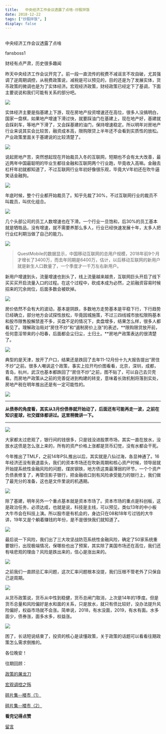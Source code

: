 ```yaml
---
title:   中央经济工作会议透露了点啥-炒股拌饭
date: 2018-12-22
tags: ["炒股拌饭", ]
display: false
---
```



## 



中央经济工作会议透露了点啥




fansboss1




财经有点严肃，历史很多趣闻


昨天中央经济工作会议开完了。前一段一直流传的税费不减谣言不攻自破，尤其强调了逆周期调控，从税费政策说，减税是可以预见的，目的还是为了发展实体，货币政策的微调也是为了实体经济。宏观经济政策，财经政策已经定下了基调，下面主要说说和我们可能有关系的部分吧。

<img class="" data-copyright="0" data-ratio="1.190625" data-s="300,640" src="https://mmbiz.qpic.cn/mmbiz_jpg/BSbL23YpK41A7BNhpfHGicM0PU6haNMCib4UGNHiafay5r0zgjsA8yEwAdHlicdND676OIbiaglkr1LBFqlAKEdPeXA/640?wx_fmt=jpeg" data-type="jpeg" data-w="640" style=""/>

实体经济主要是指基建上下游，现在房地产投资增速还在高位，很多人没搞明白，国家一盘棋，如果地产增速下滑过快，就要踩油门在基建上，现在地产好，基建就会踩刹车，等地产下滑了，又会踩基建的油门，保持增速稳定。所以明年对房地产行业来说其实会比较苦，融资成本高，限购限贷上半年还不会看到实质性的放松。产业政策里面关于基建说的比较清楚了。

<img class="" data-copyright="0" data-ratio="0.653125" data-s="300,640" src="https://mmbiz.qpic.cn/mmbiz_jpg/BSbL23YpK41A7BNhpfHGicM0PU6haNMCibFb0YYwYiaDG6QV8VfHeLc04X0DEggLaUGGmx32PaFDBUj8SdfoBjDHA/640?wx_fmt=jpeg" data-type="jpeg" data-w="640" style=""/>

说起房地产苦，突然想起现在开始裁员入冬的互联网，短期也不会有太大改善，最近两年中国最聪明的毕业生都往金融和互联网两个行业跑，毕竟收入高嘛。金融去杠杆年初就都知道了，不过互联网行业年初好像很乐观，毕竟大V年初还在吹牛逼笑话金融狗。

<img class="" data-copyright="0" data-ratio="0.375" data-s="300,640" src="https://mmbiz.qpic.cn/mmbiz_png/BSbL23YpK41A7BNhpfHGicM0PU6haNMCibkgH9LOPQzfuMTR9xdP5DULicvdqKy9ibYW4C5Ymdgbm8Azibjr7exTzkQ/640?wx_fmt=png" data-type="png" data-w="616" style=""/>

年底时候，整个行业都开始裁员了。知乎先裁了30%，不过互联网行业的裁员不叫裁员，叫优化组合。

<img class="" data-copyright="0" data-ratio="0.6784140969162996" data-s="300,640" src="https://mmbiz.qpic.cn/mmbiz_png/BSbL23YpK41A7BNhpfHGicM0PU6haNMCibPMhfKuRG2vdibE60xICGTYVktd4wnYm9AxxsDhCasStniaQlza5iajaLw/640?wx_fmt=png" data-type="png" data-w="681" style=""/>

几个头部公司的员工人数增速也在下滑。一个行业一旦饱和，后30%的员工基本就是牺牲品，没有增速，就不需要养那么多人，行业已经快速发展十年，太多人把行业红利期当做了自己的能力。

<img class="" data-copyright="0" data-ratio="0.6904761904761905" data-s="300,640" src="https://mmbiz.qpic.cn/mmbiz_jpg/BSbL23YpK41A7BNhpfHGicM0PU6haNMCibcny6ibKcic0Bdkwpt5ibymSSkB5VIAPNWDUlVVXAPlje3Xt5h5Kpwg82w/640?wx_fmt=jpeg" data-type="jpeg" data-w="630" style=""/>

> QuestMobile的数据显示，中国移动互联网的总用户规模，2018年前9个月才增长了3400万，而去年同期是6400万，估计，以后移动互联网的新用户就是新生人口数量了，一个季度才一千万左右新用户。

新用户增速到头，流量增速也到头了，线上流量越来越贵，互联网巨头开启了线下买买买开启流量入口的过程。在这个过程中，砍成本成为必然，之前融资容易时候招来的冗余岗位，后面多数会被砍掉。

<img class="" data-copyright="0" data-ratio="0.5143721633888049" data-s="300,640" src="https://mmbiz.qpic.cn/mmbiz_png/BSbL23YpK41A7BNhpfHGicM0PU6haNMCibwm1ulciaqeic5dqBbcwTLrNzC73fLr3ZxBr0BVk3uv4FhnPsss5SAKzQ/640?wx_fmt=png" data-type="png" data-w="661" style=""/>

房价依然不会有大的波动，基本是阴跌，多数地方走势基本是平稳下行，下行趋势已经确立，部分地方会试探性放松，毕竟因城施策，不过三四线城市放松限购基本和股市限售股解禁差不多，买盘不足的情况下，卖盘增多，结果怎么样，很多人都看见了。理解政治局对“房住不炒”和“遏制房价上涨”的表述，**限购限贷放开前，任何意淫带来的小阳春，后面都会尘归尘，土归土。**房地产政策表达的很清楚了。

<img class="" data-copyright="0" data-ratio="0.7574334898278561" data-s="300,640" src="https://mmbiz.qpic.cn/mmbiz_jpg/BSbL23YpK41A7BNhpfHGicM0PU6haNMCibvqicOPs9a8LS4ZtYVVMTVeiaTzf0uLSc2JiaqDIH6ewZ6oicgcF3a6y10w/640?wx_fmt=jpeg" data-type="jpeg" data-w="639" style=""/>

典型的是天津，放开了户口，结果还是跌回了去年11-12月份十九大报告提出“房住不炒”之前。很多人嘲讽这个政策，事实上拉开均价图看看，北京，深圳，成都，青岛，杭州，武汉也基本都跌回了“房住不炒”之前，图不贴了，可以自己去贝壳看。而房地产政策从之前的完善促进到构建的转变，意味着长效机制将落到实处，房地产税在明年推出还是有一定可能性的。

<img class="" data-copyright="0" data-ratio="1.495774647887324" data-s="300,640" src="https://mmbiz.qpic.cn/mmbiz_jpg/BSbL23YpK41A7BNhpfHGicM0PU6haNMCibUBqic4MJvwOJ2GNOaN71RDAyBgoIuS9CC6icRCavaaFvozxribNnK1icMA/640?wx_fmt=jpeg" data-type="jpeg" data-w="710" style=""/>

****

**从债券的角度看，其实从3月份债券就开始动了，后面还有可能再走一波，之前在知识星球，社交媒体都讲过。这里稍微讲一下。**

****

<img class="" data-copyright="0" data-ratio="0.16666666666666666" data-s="300,640" src="https://mmbiz.qpic.cn/mmbiz_png/BSbL23YpK41A7BNhpfHGicM0PU6haNMCibSRkdYk2rzT9wTR4uibuJRLY8DcFZ6RRHPkqr19YFN4BsnI0tCRicLN3g/640?wx_fmt=png" data-type="png" data-w="510" style=""/>



大家都太过悲观了，银行间的钱很多，只是钱没进股票市场，其实一直在放水，没放水这债是怎么涨上来的，所有的资产价格上涨都是货币幻觉，没有水都会干死。

今年推出了TMLF，之前14年PSL推出以后，其实就是八仙过海，各显神通了。16年经济还没有衰退苗头，我们的资本市场还在吹新周期和核心资产时候，领导层就开始提系统性金融风险的问题，煤炭钢铁，地方债这类最薄弱的环节，一个个资产负债表修复了，再管住影子银行，把金融收口到有风险承受能力的银行上，我们做了最充分的准备，这也是文件里说的机遇期。

<img class="" data-copyright="0" data-ratio="0.60625" data-s="300,640" src="https://mmbiz.qpic.cn/mmbiz_jpg/BSbL23YpK41A7BNhpfHGicM0PU6haNMCibcSPOTfH0DO2WO4Q6e6dXSwHYJAOrSHiaDZ45M4boSxLYMuqH98QyCsA/640?wx_fmt=jpeg" data-type="jpeg" data-w="640"/>

除了基建，明年另外一个重点基本就是资本市场了。资本市场的重点是科创板，这是政治任务，必须达成，也就是说，科技是主线，可以预见，类似13年的中小板大牛市会在科技上演。所以股市是有机会的，身边只在08和18年亏过钱的大牛讲，19年又是个躺着赚钱的年份，是不是很快我们就知道了。

<img class="" data-copyright="0" data-ratio="0.9734375" data-s="300,640" src="https://mmbiz.qpic.cn/mmbiz_jpg/BSbL23YpK41A7BNhpfHGicM0PU6haNMCibKQM7y5k7HBIOXmn0vPbvVHmPTem1XxlPHdFyBmLibicCqaPIZBqDq3pQ/640?wx_fmt=jpeg" data-type="jpeg" data-w="640" style=""/>

最后说一下风险，我们出了三大攻坚战防范系统性金融风险，确定了50家系统重要银行，出现极端情况，保哪些也出了预案，其实除了美国市场还在高位，我们还有啥悲观的理由？风险是跌出来的，信心是涨出来的。

<img class="" data-copyright="0" data-ratio="0.73125" data-s="300,640" src="https://mmbiz.qpic.cn/mmbiz_jpg/BSbL23YpK41A7BNhpfHGicM0PU6haNMCiboS18dOCfsHbKQFbAH1ZJdPEXOibEnDnpxYOd4N8yD32W0ubbbibqUYkg/640?wx_fmt=jpeg" data-type="jpeg" data-w="640" style=""/>

之前我们一直顾忌汇率问题，这次汇率问题根本没提，我们压根不管老外了只保自己逆周期。

<img class="" data-copyright="0" data-ratio="0.4796875" data-s="300,640" src="https://mmbiz.qpic.cn/mmbiz_jpg/BSbL23YpK41A7BNhpfHGicM0PU6haNMCibx0vDX3ZrVGN1fM9bZ1Gn9HAaQH4BWSkibTrmYH4dskaACUxy2XicQqlg/640?wx_fmt=jpeg" data-type="jpeg" data-w="640" style=""/>

从货币政策说，货币从中性到稳健，货币总闸门取消，上次是14年的1季度。但是货币总量和风险偏好是水和面的关系，只是放水，就只有债比较好，没办法提升风险偏好，权益市场就不会涨。简单说，2018，有水没面，2019，有水有面。水多面少，债券涨，面多水多，权益涨。

<img class="" data-copyright="0" data-ratio="0.5828125" data-s="300,640" src="https://mmbiz.qpic.cn/mmbiz_jpg/BSbL23YpK41A7BNhpfHGicM0PU6haNMCiba6NfFo7eZticdgdmcdxgyaOoUTG2rqNgiazLI8fPkRzIX7l7KsZP2TXw/640?wx_fmt=jpeg" data-type="jpeg" data-w="640" style=""/>

困了，长话短说结束了，投资的核心是读懂政策，关于政策的话题可以看看往期政策怎么需求倒推的。

各位晚安！



往期回顾：

[政策的屠龙刀](http://mp.weixin.qq.com/s?__biz=MzU4Mzc4MzIyOA==&amp;mid=2247483704&amp;idx=1&amp;sn=a12822153b2363933d047b1c8a84a9a3&amp;chksm=fda2876bcad50e7d838f6bcc058dc23dedc33ff2247e9b3ae10f5b6bfa582ee929df165eeff4&amp;scene=21#wechat_redirect)

[宏观调控之殇](http://mp.weixin.qq.com/s?__biz=MzU4Mzc4MzIyOA==&amp;mid=2247483746&amp;idx=1&amp;sn=98cdeabb1dcf2cd6764defa744b2b0f4&amp;chksm=fda28731cad50e27ea084376ee0e75d461e73c74b928b6c0c707707cb62562eddc48396702d4&amp;scene=21#wechat_redirect)

[碎片集--楼市（1）](http://mp.weixin.qq.com/s?__biz=MzU4Mzc4MzIyOA==&amp;mid=2247483726&amp;idx=1&amp;sn=1d252eea36db35f74bfcf1eebbb444dd&amp;chksm=fda2871dcad50e0b2b306aa5aa2f4319869be210fc5daf2179993a499580496f6ba9483892aa&amp;scene=21#wechat_redirect)

[碎片集--楼市（2）](http://mp.weixin.qq.com/s?__biz=MzU4Mzc4MzIyOA==&amp;mid=2247483753&amp;idx=1&amp;sn=40c486796697411a80009a6d9232e598&amp;chksm=fda2873acad50e2c318a60afe4e6e97e34193f58cdc93d5aabcc6dfb455b737505b5e89fbddc&amp;scene=21#wechat_redirect)

**看完记得点赞**











[留言](javascript:;)